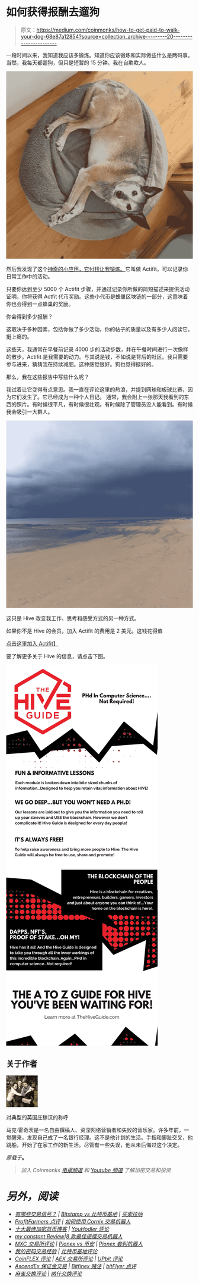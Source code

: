 # 如何获得报酬去遛狗

> 原文：<https://medium.com/coinmonks/how-to-get-paid-to-walk-your-dog-68e87a12854?source=collection_archive---------20----------------------->

一段时间以来，我知道我应该多锻炼。知道你应该锻炼和实际做些什么是两码事。当然，我每天都遛狗，但只是短暂的 15 分钟。我在自欺欺人。

![](img/0c3a85d4f500a4066f5498e0338ba368.png)

然后我发现了这个[神奇的小应用，它付钱让我锻炼。](https://actifit.io/signup?referrer=markhodge)它叫做 Actifit，可以记录你日常工作中的活动。

只要你达到至少 5000 个 Actifit 步骤，并通过记录你所做的简短描述来提供活动证明，你将获得 Actfit 代币奖励。这些小代币是蜂巢区块链的一部分，这意味着你也会得到一点蜂巢的奖励。

你会得到多少报酬？

这取决于多种因素，包括你做了多少活动，你的帖子的质量以及有多少人阅读它。挺上瘾的。

这些天，我通常在早餐前记录 4000 步的活动步数，并在午餐时间进行一次像样的散步。Actifit 是我需要的动力。与其说是钱，不如说是背后的社区。我只需要参与进来，猜猜我在持续减肥。这种感觉很好。狗也觉得挺好的。

那么，我在这些报告中写些什么呢？

我试着让它变得有点意思。我一直在评论这里的热浪，并提到网球和板球比赛，因为它们发生了。它已经成为一种个人日记。
通常，我会附上一张那天我看到的东西的照片。有时候很平凡，有时候很壮观。有时候除了管理员没人能看到。有时候我会吸引一大群人。

![](img/8b3457491750dede682337f017e0cb2c.png)

这只是 Hive 改变我工作、思考和感受方式的另一种方式。

如果你不是 Hive 的会员，加入 Actifit 的费用是 2 美元。这钱花得值

[点击这里加入 Actifit】](https://actifit.io/signup?referrer=markhodge)

要了解更多关于 Hive 的信息，请点击下图。

![](img/68e5d4a661fc6494bbc3e6b8c0c15d4c.png)

## 关于作者

![](img/53bb0c9af2b6d1511ddbd412e779ca43.png)

对典型的英国庄稼汉的称呼

马克·霍奇茨是一名自由撰稿人、资深网络营销者和失败的音乐家。许多年前，一觉醒来，发现自己成了一名银行经理。这不是他计划的生活。手指和脚趾交叉，他跳船，开始了在家工作的新生活。尽管有一些失误，他从未后悔过这个决定。

*原载于*[](https://www.bullfreezone.com/News/2022/01/31/how-to-get-paid-to-walk-your-dog/)**。**

> **加入 Coinmonks* [*电报频道*](https://t.me/coincodecap) *和* [*Youtube 频道*](https://www.youtube.com/c/coinmonks/videos) *了解加密交易和投资**

# *另外，阅读*

*   *[有哪些交易信号？](https://coincodecap.com/trading-signal) | [Bitstamp vs 比特币基地](https://coincodecap.com/bitstamp-coinbase) | [买索拉纳](https://coincodecap.com/buy-solana)*
*   *[ProfitFarmers 点评](https://coincodecap.com/profitfarmers-review) | [如何使用 Cornix 交易机器人](https://coincodecap.com/cornix-trading-bot)*
*   *[十大最佳加密货币博客](https://coincodecap.com/best-cryptocurrency-blogs) | [YouHodler 评论](https://coincodecap.com/youhodler-review)*
*   *[my constant Review](https://coincodecap.com/myconstant-review)|[8 款最佳摇摆交易机器人](https://coincodecap.com/best-swing-trading-bots)*
*   *[MXC 交易所评论](/coinmonks/mxc-exchange-review-3af0ec1cba8c) | [Pionex vs 币安](https://coincodecap.com/pionex-vs-binance) | [Pionex 套利机器人](https://coincodecap.com/pionex-arbitrage-bot)*
*   *[我的密码交易经验](/coinmonks/my-experience-with-crypto-copy-trading-d6feb2ce3ac5) | [比特币基地评论](/coinmonks/coinbase-review-6ef4e0f56064)*
*   *[CoinFLEX 评论](https://coincodecap.com/coinflex-review) | [AEX 交易所评论](https://coincodecap.com/aex-exchange-review) | [UPbit 评论](https://coincodecap.com/upbit-review)*
*   *[AscendEx 保证金交易](https://coincodecap.com/ascendex-margin-trading) | [Bitfinex 赌注](https://coincodecap.com/bitfinex-staking) | [bitFlyer 点评](https://coincodecap.com/bitflyer-review)*
*   *[麻雀交换评论](https://coincodecap.com/sparrow-exchange-review) | [纳什交换评论](https://coincodecap.com/nash-exchange-review)*